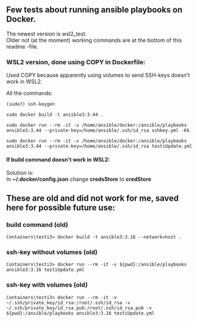 ## Few tests about running ansible playbooks on Docker.
The newest version is wsl2_test.  
Older not (at the moment) working commands are at the bottom of this readme -file.


### WSL2 version, done using COPY in Dockerfile:
Used COPY because apparently using volumes to send SSH-keys doesn't work in WSL2.

All the commands:

```
(sudo?) ssh-keygen 
```
```
sudo docker build -t ansible3:3.44 .
```
```
sudo docker run --rm -it -v /home/ansible/docker:/ansible/playbooks ansible3:3.44 --private-key=/home/ansible/.ssh/id_rsa sshkey.yml -Kk
```
```
sudo docker run --rm -it -v /home/ansible/docker:/ansible/playbooks ansible3:3.44 --private-key=/home/ansible/.ssh/id_rsa testiUpdate.yml
```

#### If build command doesn't work in WSL2:
Solution is:  
In **~/.docker/config.json** change **credsStore** to **credStore**


## These are old and did not work for me, saved here for possible future use:
### build command (old)
```
Containers\testi3> docker build -t ansible3:3.16 --network=host .
```
### ssh-key without volumes (old)
```
Containers\testi3> docker run --rm -it -v ${pwd}:/ansible/playbooks ansible3:3.16 testiUpdate.yml
```
### ssh-key with volumes (old)
```
Containers\testi3> docker run --rm -it -v ~/.ssh/private_key/id_rsa:/root/.ssh/id_rsa -v ~/.ssh/private_key/id_rsa.pub:/root/.ssh/id_rsa.pub -v ${pwd}:/ansible/playbooks ansible3:3.16 testiUpdate.yml
```
